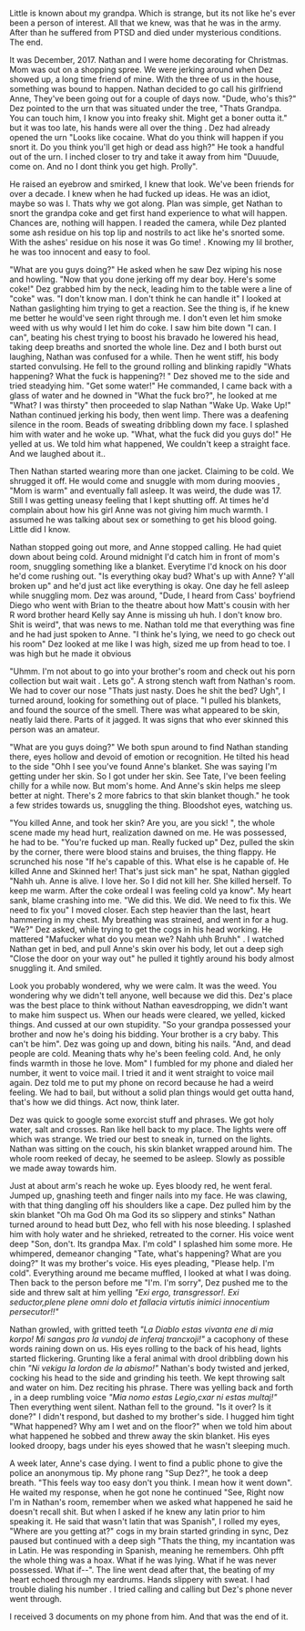 
Little is known about my grandpa. Which is strange, but its not like he's ever been a person of interest. All that we knew, was that he was in the army. After than he suffered from PTSD and died under mysterious conditions. The end.

It was December, 2017. Nathan and I were home decorating for Christmas. Mom was out on a shopping spree. We were jerking around when Dez showed up, a long time friend of mine. With the three of us in the house, something was bound to happen. Nathan decided to go call his girlfriend Anne, They've been going out for a couple of days now. "Dude, who's this?" Dez pointed to the urn that was situated under the tree, "Thats Grandpa. You can touch him, I know you into freaky shit. Might get a boner outta it." but it was too late, his hands were all over the thing . Dez had already opened the urn "Looks like cocaine. What do you think will happen if you snort it. Do you think you'll get high or dead ass high?" He took a handful out of the urn. I inched closer to try and take it away from him "Duuude, come on. And no I dont think you get high. Prolly". 

He raised an eyebrow and smirked, I knew that look. We've been friends for over a decade. I knew when he had fucked up ideas. He was an idiot, maybe so was I. Thats why we got along. Plan was simple, get Nathan to snort the grandpa coke and get first hand experience to what will happen. Chances are, nothing will happen. I readed the camera, while Dez planted some ash residue on his top lip and nostrils to act like he's snorted some. With the ashes' residue on his nose it was Go time! . Knowing my lil brother, he was too innocent and easy to fool.

"What are you guys doing?" He asked when he saw Dez wiping his nose and howling. "Now that you done jerking off my dear boy. Here's some coke!" Dez grabbed him by the neck, leading him to the table were a line of "coke" was. "I don't know man. I don't think he can handle it" I looked at Nathan gaslighting him trying to get a reaction. See the thing is, if he knew me better he would've seen right through me. I don't even let him smoke weed with us why would I let him do coke. I saw him bite down "I can. I can", beating his chest trying to boost his bravado he lowered his head, taking deep breaths and snorted the whole line. Dez and I both burst out laughing, Nathan was confused for a while. Then he went stiff, his body started convulsing. He fell to the ground rolling and blinking rapidly "Whats happening? What the fuck is happening?! " Dez shoved me to the side and tried steadying him. "Get some water!" He commanded, I came back with a glass of water and he downed in "What the fuck bro?", he looked at me "What? I was thirsty" then proceeded to slap Nathan "Wake Up. Wake Up!" Nathan continued jerking his body, then went limp. There was a deafening silence in the room. Beads of sweating dribbling down my face. I splashed him with water and he woke up. "What, what the fuck did you guys do!" He yelled at us. We told him what happened, We couldn't keep a straight face. And we laughed about it..

Then Nathan started wearing more than one jacket. Claiming to be  cold. We shrugged it off. He would come and snuggle with mom during moovies , "Mom is warm" and eventually fall asleep. It was weird, the dude was 17. Still I was getting uneasy feeling that I kept shutting off. At times he'd complain about how his girl Anne was not giving him much warmth. I assumed he was talking about sex or something to get his blood going. Little did I know. 

Nathan stopped going out more, and Anne stopped calling. He had quiet down about being cold. Around midnight I'd catch him in front of mom's room, snuggling something like a blanket. Everytime I'd knock on his door he'd come rushing out. "Is everything okay bud? What's up with Anne? Y'all broken up" and he'd just act like everything is okay. One day he fell asleep while snuggling mom. Dez was around, "Dude, I heard from Cass' boyfriend Diego who went with Brian to the theatre about how Matt's cousin with her R word brother heard Kelly say Anne is missing uh huh. I don't know bro. Shit is weird", that was news to me. Nathan told me that everything was fine and he had just spoken to Anne. "I think he's lying, we need to go check out his room" Dez looked at me like I was high, sized me up from head to toe. I was high but he made it obvious

 "Uhmm. I'm not about to go into your brother's room and check out his porn collection but wait wait . Lets go". A strong stench waft from Nathan's room. We had to cover our nose "Thats just nasty. Does he shit the bed? Ugh", I turned around, looking for something out of place. "I pulled his blankets, and found the source of the smell. There was what appeared to be skin, neatly laid there. Parts of it jagged. It was signs that who ever skinned this person was an amateur.

 "What are you guys doing?" We both spun around to find Nathan standing there, eyes hollow and devoid of emotion or recognition. He tilted his head to the side "Ohh I see you've found Anne's blanket. She was saying I'm getting under her skin. So I got under her skin. See Tate, I've been feeling chilly for a while now. But mom's home. And Anne's skin helps me sleep better at night. There's 2 more fabrics to that skin blanket though." he took a few strides towards us, snuggling the thing. Bloodshot eyes, watching us. 

"You killed Anne, and took her skin? Are you, are you sick! ",  the whole scene made my head hurt, realization dawned on me. He was possessed, he had to be. "You're fucked up man. Really fucked up" Dez, pulled the skin by the corner, there were blood stains and bruises, the thing flappy. He scrunched his nose "If he's capable of this. What else is he capable of. He killed Anne and Skinned her! That's just sick man" he spat, Nathan giggled "Nahh uh. Anne is alive. I love her. So I did not kill her. She killed herself. To keep me warm. After the coke ordeal I was feeling cold ya know". My heart sank, blame crashing into me. "We did this. We did. We need to fix this. We need to fix you" I moved closer. Each step heavier than the last, heart hammering in my chest. My breathing was strained, and went in for a hug. "We?" Dez asked, while trying to get the cogs in his head working. He mattered "Mafucker what do you mean we? Nahh uhh Bruhh" . I watched Nathan get in bed, and pull Anne's skin over his body, let out a deep sigh "Close the door on your way out" he pulled it tightly around his body almost snuggling it. And smiled. 

Look you probably wondered, why we were calm. It was the weed. You wondering why we didn't tell anyone, well because we did this. Dez's place was the best place to think without Nathan eavesdropping, we didn't want to make him suspect us. When our heads were cleared, we yelled, kicked things. And cussed at our own stupidity. "So your grandpa possessed your brother and now he's doing his bidding. Your brother is a cry baby. This can't be him". Dez was going up and down, biting his nails. "And, and dead people are cold. Meaning thats why he's been feeling cold. And, he only finds warmth in those he love. Mom" I fumbled for my phone and dialed her number, it went to voice mail. I tried it and it went straight to voice mail again. Dez told me to put my phone on record because he had a weird feeling. We had to bail, but without a solid plan things would get outta hand, that's how we did things. Act now, think later.

Dez was quick to google some exorcist stuff and phrases. We got holy water, salt and crosses. Ran like hell back to my place. The lights were off which was strange. We tried our best to sneak in, turned on the lights. Nathan was sitting on the couch, his skin blanket wrapped around him. The whole room reeked of decay, he seemed to be asleep. Slowly as possible we made away towards him. 

Just at about arm's reach he woke up. Eyes bloody red, he went feral. Jumped up, gnashing teeth and finger nails into my face. He was clawing, with that thing dangling off his shoulders like a cape. Dez pulled him by the skin blanket "Oh ma God Oh ma God its so slippery and stinks" Nathan turned around to head butt Dez, who fell with his nose bleeding. I splashed him with holy water and he shrieked, retreated to the corner. His voice went deep "Son, don't. Its grandpa Max. I'm cold" I splashed him some more. He whimpered, demeanor changing "Tate, what's happening? What are you doing?" It was my brother's voice. His eyes pleading, "Please help. I'm cold". Everything around me became muffled, I looked at what I was doing. Then back to the person before me "I'm. I'm sorry", Dez pushed me to the side and threw salt at him yelling *"Exi ergo, transgressor!. Exi seductor,plene plene omni dolo et fallacia virtutis inimici innocentium persecutor!!"*

Nathan growled, with gritted teeth *"La Diablo estas vivanta ene di mia korpo! Mi sangas pro la vundoj de inferaj trancxoji!"* a cacophony of these words raining down on us. His eyes rolling to the back of his head, lights started flickering. Grunting like a feral animal with drool dribbling down his chin *"Ni vekigu la lordon de la abismo!"* Nathan's body twisted and jerked, cocking his head to the side and grinding his teeth. We kept throwing salt and water on him. Dez reciting his phrase. There was yelling back and forth , in a deep rumbling voice *"Mia nomo estas Legio,cxar ni estas multaj!"*
Then everything went silent. Nathan fell to the ground. "Is it over? Is it done?" I didn't respond, but dashed to my brother's side. I hugged him tight "What happened? Why am I wet and on the floor?" when we told him about what happened he sobbed and threw away the skin blanket. His eyes looked droopy, bags under his eyes showed that he wasn't sleeping much.

A week later, Anne's case dying. I went to find a public phone to give the police an anonymous tip. My phone rang "Sup Dez?", he took a deep breath. "This feels way too easy don't you think. I mean how it went down". He waited my response, when he got none he continued "See, Right now I'm in Nathan's room, remember when we asked what happened he said he doesn't recall shit. But when I asked if he knew any latin prior to him speaking it. He said that wasn't latin that was Spanish", I rolled my eyes, "Where are you getting at?" cogs in my brain started grinding in sync, Dez paused but continued with a deep sigh "Thats the thing, my incantation was in Latin. He was responding in Spanish, meaning he remembers. Ohh pfft the whole thing was a hoax.  What if he was lying. What if he was never possessed. What if--". The line went dead after that, the beating of my heart echoed through my eardrums. Hands slippery with sweat. I had trouble dialing his number . I tried calling and calling but Dez's phone never went through.

I received 3 documents on my phone from him. And that was the end of it.